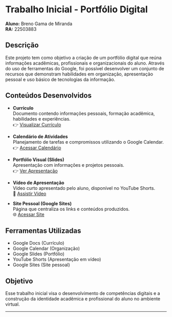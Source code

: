 # Trabalho Inicial - Portfólio Digital

**Aluno:** Breno Gama de Miranda  
**RA:** 22503883  

## Descrição

Este projeto tem como objetivo a criação de um portfólio digital que reúna informações acadêmicas, profissionais e organizacionais do aluno. Através do uso de ferramentas do Google, foi possível desenvolver um conjunto de recursos que demonstram habilidades em organização, apresentação pessoal e uso básico de tecnologias da informação.

## Conteúdos Desenvolvidos

- **Currículo**  
  Documento contendo informações pessoais, formação acadêmica, habilidades e experiências.  
  👉 [Visualizar Currículo](https://docs.google.com/document/d/1GkAzRBjdDNpvt-aDaGRp5DsVkB7zQwJn8ZxCl7EMOJs/edit?usp=sharing)

- **Calendário de Atividades**  
  Planejamento de tarefas e compromissos utilizando o Google Calendar.  
  👉 [Acessar Calendário](https://calendar.google.com/calendar/embed?src=brenogamademiranda1313%40gmail.com&ctz=America%2FSao_Paulo)

- **Portfólio Visual (Slides)**  
  Apresentação com informações e projetos pessoais.  
  👉 [Ver Apresentação](https://docs.google.com/presentation/d/18VvUO5st7D804yrpMoZ8K4stht_4n8qznLpwWymrPqI/edit?usp=sharing)

- **Vídeo de Apresentação**  
  Vídeo curto apresentado pelo aluno, disponível no YouTube Shorts.  
  🎥 [Assistir Vídeo](https://youtube.com/shorts/V5c00Vl4pFs?si=gf5ePmQJeygZVP6Z)

- **Site Pessoal (Google Sites)**  
  Página que centraliza os links e conteúdos produzidos.  
  🌐 [Acessar Site](https://sites.google.com/view/brenogamademiranda/p%C3%A1gina-inicial)

## Ferramentas Utilizadas

- Google Docs (Currículo)
- Google Calendar (Organização)
- Google Slides (Portfólio)
- YouTube Shorts (Apresentação em vídeo)
- Google Sites (Site pessoal)

## Objetivo

Esse trabalho inicial visa o desenvolvimento de competências digitais e a construção da identidade acadêmica e profissional do aluno no ambiente virtual.

---

